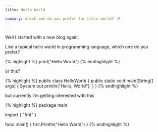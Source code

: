 ```yaml
---
title: Hello World

summary: which one do you prefer for hello world? :P

---
```


Well I started with a new blog again.

Like a typical hello world in programming language, which one do you prefer?

{% highlight %}
print("Hello World")
{% endhighlight %}

or this?

{% highlight %}
public class HelloWorld {
    public static void main(String[] args) {
        System.out.println("Hello, World");
    }
}
{% endhighlight %}

but currently i'm getting interested with this

{% highlight %}
package main

import (
	"fmt"
)

func main() {
	fmt.Println("Hello World")
}
{% endhighlight %}
